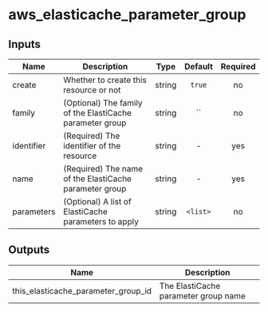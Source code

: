 # aws_elasticache_parameter_group

<!-- BEGINNING OF PRE-COMMIT-TERRAFORM DOCS HOOK -->
## Inputs

| Name | Description | Type | Default | Required |
|------|-------------|:----:|:-----:|:-----:|
| create | Whether to create this resource or not | string | `true` | no |
| family | (Optional) The family of the ElastiCache parameter group | string | `` | no |
| identifier | (Required) The identifier of the resource | string | - | yes |
| name | (Required) The name of the ElastiCache parameter group | string | - | yes |
| parameters | (Optional) A list of ElastiCache parameters to apply | string | `<list>` | no |

## Outputs

| Name | Description |
|------|-------------|
| this_elasticache_parameter_group_id | The ElastiCache parameter group name |
<!-- END OF PRE-COMMIT-TERRAFORM DOCS HOOK -->
